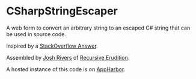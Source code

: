 CSharpStringEscaper
===================

A web form to convert an arbitrary string to an escaped C# string that can be used in source code. 

Inspired by a [StackOverflow Answer](http://stackoverflow.com/a/324812).

Assembled by [Josh Rivers](http://www.joshrivers.me) of [Recursive Erudition](http://radianttiger.com).

A hosted instance of this code is on [AppHarbor](http://csharpstringescape.apphb.com/).



